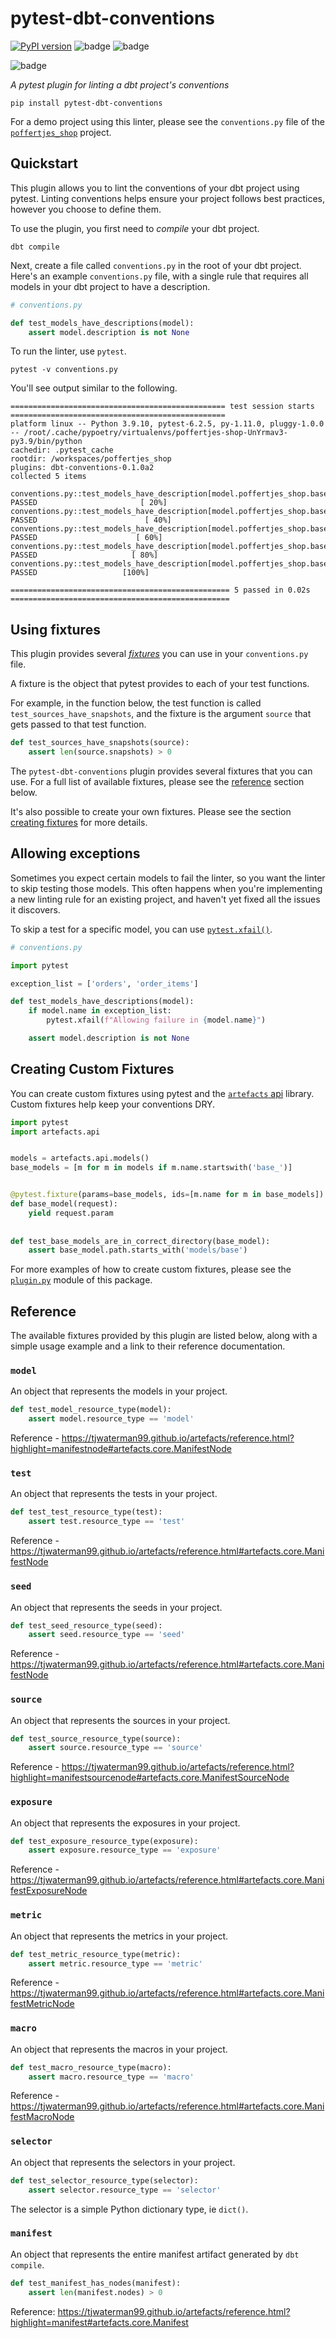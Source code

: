# pytest-dbt-conventions

[![PyPI version](https://badge.fury.io/py/pytest-dbt-conventions.svg)](https://badge.fury.io/py/pytest-dbt-conventions) ![badge](https://img.shields.io/badge/dbt-%3E%3D1.0-orange?style=flat&logo=dbt) ![badge](https://img.shields.io/pypi/pyversions/artefacts?logo=python) 

![badge](https://img.shields.io/github/workflow/status/tjwaterman99/pytest-dbt-conventions/CI/main?label=CI)

_A pytest plugin for linting a dbt project's conventions_

```
pip install pytest-dbt-conventions
```

For a demo project using this linter, please see the `conventions.py` file of the [`poffertjes_shop`](https://github.com/tjwaterman99/poffertjes_shop) project.

## Quickstart

This plugin allows you to lint the conventions of your dbt project using pytest. Linting conventions helps ensure your project follows best practices, however you choose to define them.

To use the plugin, you first need to _compile_ your dbt project.

```
dbt compile
```

Next, create a file called `conventions.py` in the root of your dbt project. Here's an example `conventions.py` file, with a single rule that requires all models in your dbt project to have a description.

```py
# conventions.py

def test_models_have_descriptions(model):
    assert model.description is not None

```

To run the linter, use `pytest`.

```
pytest -v conventions.py
```

You'll see output similar to the following.

```
================================================ test session starts ================================================
platform linux -- Python 3.9.10, pytest-6.2.5, py-1.11.0, pluggy-1.0.0 -- /root/.cache/pypoetry/virtualenvs/poffertjes-shop-UnYrmav3-py3.9/bin/python
cachedir: .pytest_cache
rootdir: /workspaces/poffertjes_shop
plugins: dbt-conventions-0.1.0a2
collected 5 items                                                                                                   

conventions.py::test_models_have_description[model.poffertjes_shop.base_shoppes] PASSED                       [ 20%]
conventions.py::test_models_have_description[model.poffertjes_shop.base_orders] PASSED                        [ 40%]
conventions.py::test_models_have_description[model.poffertjes_shop.base_products] PASSED                      [ 60%]
conventions.py::test_models_have_description[model.poffertjes_shop.base_customers] PASSED                     [ 80%]
conventions.py::test_models_have_description[model.poffertjes_shop.base_order_items] PASSED                   [100%]

================================================= 5 passed in 0.02s =================================================
```

## Using fixtures

This plugin provides several [_fixtures_](https://docs.pytest.org/en/6.2.x/fixture.html#what-fixtures-are) you can use in your `conventions.py` file. 

A fixture is the object that pytest provides to each of your test functions. 

For example, in the function below, the test function is called `test_sources_have_snapshots`, and the fixture is the argument `source` that gets passed to that test function.

```py
def test_sources_have_snapshots(source):
    assert len(source.snapshots) > 0
```

The `pytest-dbt-conventions` plugin provides several fixtures that you can use. For a full list of available fixtures, please see the [reference]() section below.

It's also possible to create your own fixtures. Please see the section [creating fixtures]() for more details.

## Allowing exceptions

Sometimes you expect certain models to fail the linter, so you want the linter to skip testing those models. This often happens when you're implementing a new linting rule for an existing project, and haven't yet fixed all the issues it discovers.

To skip a test for a specific model, you can use [`pytest.xfail()`](https://docs.pytest.org/en/latest/how-to/skipping.html#xfail-mark-test-functions-as-expected-to-fail).


```py
# conventions.py

import pytest

exception_list = ['orders', 'order_items']

def test_models_have_descriptions(model):
    if model.name in exception_list:
        pytest.xfail(f"Allowing failure in {model.name}")

    assert model.description is not None

```


## Creating Custom Fixtures

You can create custom fixtures using pytest and the [`artefacts` api](https://tjwaterman99.github.io/artefacts/api.html#) library. Custom fixtures help keep your conventions DRY.

```py
import pytest
import artefacts.api


models = artefacts.api.models()
base_models = [m for m in models if m.name.startswith('base_')]


@pytest.fixture(params=base_models, ids=[m.name for m in base_models])
def base_model(request):
    yield request.param
    
    
def test_base_models_are_in_correct_directory(base_model):
    assert base_model.path.starts_with('models/base')
```

For more examples of how to create custom fixtures, please see the [`plugin.py`](https://github.com/tjwaterman99/pytest-dbt-conventions/blob/main/pytest_dbt_conventions/plugin.py) module of this package.

## Reference

The available fixtures provided by this plugin are listed below, along with a simple usage example and a link to their reference documentation.

### `model`

An object that represents the models in your project.

```py
def test_model_resource_type(model):
    assert model.resource_type == 'model'
```

Reference - https://tjwaterman99.github.io/artefacts/reference.html?highlight=manifestnode#artefacts.core.ManifestNode

### `test`

An object that represents the tests in your project.

```py
def test_test_resource_type(test):
    assert test.resource_type == 'test'
```

Reference - https://tjwaterman99.github.io/artefacts/reference.html#artefacts.core.ManifestNode

### `seed`

An object that represents the seeds in your project.

```py
def test_seed_resource_type(seed):
    assert seed.resource_type == 'seed'
```

Reference - https://tjwaterman99.github.io/artefacts/reference.html#artefacts.core.ManifestNode

### `source`

An object that represents the sources in your project.

```py
def test_source_resource_type(source):
    assert source.resource_type == 'source'
```

Reference - https://tjwaterman99.github.io/artefacts/reference.html?highlight=manifestsourcenode#artefacts.core.ManifestSourceNode

### `exposure`

An object that represents the exposures in your project.

```py
def test_exposure_resource_type(exposure):
    assert exposure.resource_type == 'exposure'
```

Reference - https://tjwaterman99.github.io/artefacts/reference.html#artefacts.core.ManifestExposureNode

### `metric`

An object that represents the metrics in your project.

```py
def test_metric_resource_type(metric):
    assert metric.resource_type == 'metric'
```

Reference - https://tjwaterman99.github.io/artefacts/reference.html#artefacts.core.ManifestMetricNode

### `macro`

An object that represents the macros in your project.

```py
def test_macro_resource_type(macro):
    assert macro.resource_type == 'macro'
```

Reference - https://tjwaterman99.github.io/artefacts/reference.html#artefacts.core.ManifestMacroNode

### `selector`

An object that represents the selectors in your project.

```py
def test_selector_resource_type(selector):
    assert selector.resource_type == 'selector'
```

The selector is a simple Python dictionary type, ie `dict()`.


### `manifest`

An object that represents the entire manifest artifact generated by `dbt compile`.

```py
def test_manifest_has_nodes(manifest):
    assert len(manifest.nodes) > 0
```

Reference: https://tjwaterman99.github.io/artefacts/reference.html?highlight=manifest#artefacts.core.Manifest
